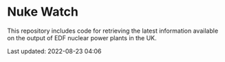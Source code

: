 # Nuke Watch

This repository includes code for retrieving the latest information available on the output of EDF nuclear power plants in the UK.

Last updated: 2022-08-23 04:06